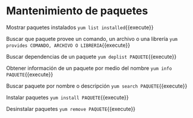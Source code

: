 # Mantenimiento de paquetes

Mostrar paquetes instalados
`yum list installed`{{execute}}

Buscar que paquete provee un comando, un archivo o una librería
`yum provides COMANDO, ARCHIVO O LIBRERIA`{{execute}}

Buscar dependencias de un paquete
`yum deplist PAQUETE`{{execute}}

Obtener información de un paquete por medio del nombre
`yum info PAQUETE`{{execute}}

Buscar paquete por nombre o descripción
`yum search PAQUETE`{{execute}}

Instalar paquetes
`yum install PAQUETE`{{execute}}

Desinstalar paquetes
`yum remove PAQUETE`{{execute}}
